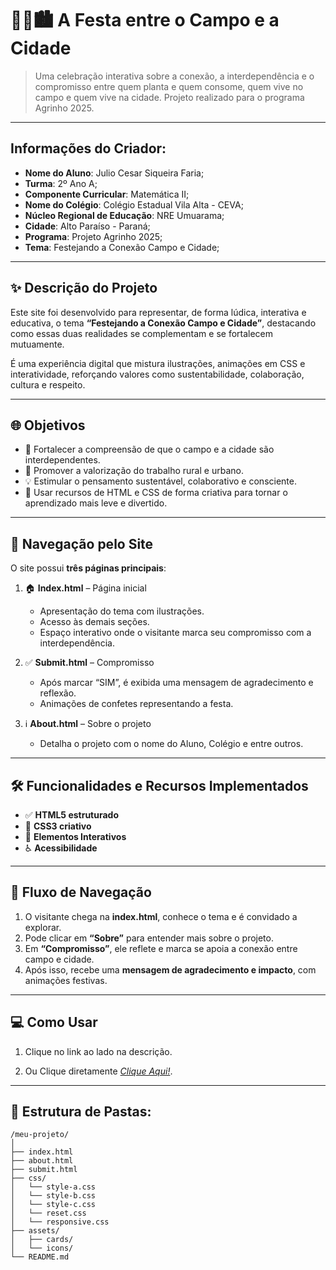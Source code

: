 
# 🎉🌾🏙️ A Festa entre o Campo e a Cidade

> Uma celebração interativa sobre a conexão, a interdependência e o compromisso entre quem planta e quem consome, quem vive no campo e quem vive na cidade.
> Projeto realizado para o programa Agrinho 2025.

---

## Informações do Criador:

- **Nome do Aluno**: Julio Cesar Siqueira Faria;
- **Turma**: 2º Ano A;
- **Componente Curricular**: Matemática II;
- **Nome do Colégio**: Colégio Estadual Vila Alta - CEVA;
- **Núcleo Regional de Educação**: NRE Umuarama;
- **Cidade**: Alto Paraíso - Paraná;
- **Programa**: Projeto Agrinho 2025;
- **Tema**: Festejando a Conexão Campo e Cidade;

---

## ✨ Descrição do Projeto
Este site foi desenvolvido para representar, de forma lúdica, interativa e educativa, o tema **“Festejando a Conexão Campo e Cidade”**, destacando como essas duas realidades se complementam e se fortalecem mutuamente.

É uma experiência digital que mistura ilustrações, animações em CSS e interatividade, reforçando valores como sustentabilidade, colaboração, cultura e respeito.

---

## 🌐 Objetivos
- 🌾 Fortalecer a compreensão de que o campo e a cidade são interdependentes.
- 🎯 Promover a valorização do trabalho rural e urbano.
- 💡 Estimular o pensamento sustentável, colaborativo e consciente.
- 🎨 Usar recursos de HTML e CSS de forma criativa para tornar o aprendizado mais leve e divertido.

---

## 🔗 Navegação pelo Site

O site possui **três páginas principais**:

1. 🏠 **Index.html** – Página inicial
   - Apresentação do tema com ilustrações.
   - Acesso às demais seções.
   - Espaço interativo onde o visitante marca seu compromisso com a interdependência.

2. ✅ **Submit.html** – Compromisso
   - Após marcar “SIM”, é exibida uma mensagem de agradecimento e reflexão.
   - Animações de confetes representando a festa.

3. ℹ️ **About.html** – Sobre o projeto
   - Detalha o projeto com o nome do Aluno, Colégio e entre outros.

---

## 🛠️ Funcionalidades e Recursos Implementados

- ✅ **HTML5 estruturado**
- 🎨 **CSS3 criativo**
- 🎉 **Elementos Interativos**
- ♿ **Acessibilidade**

---

## 🔄 Fluxo de Navegação
1. O visitante chega na **index.html**, conhece o tema e é convidado a explorar.
2. Pode clicar em **“Sobre”** para entender mais sobre o projeto.
3. Em **“Compromisso”**, ele reflete e marca se apoia a conexão entre campo e cidade.
4. Após isso, recebe uma **mensagem de agradecimento e impacto**, com animações festivas.

---

## 💻 Como Usar
1. Clique no link ao lado na descrição.

2. Ou Clique diretamente *[Clique Aqui!](https://jcsfariabr.github.io/agrinho-2025-a-festa/)*.

---

## 📁 Estrutura de Pastas:
```
/meu-projeto/
│
├── index.html
├── about.html
├── submit.html
├── css/
│   └── style-a.css
│   └── style-b.css
│   └── style-c.css
│   └── reset.css
│   └── responsive.css
├── assets/
│   ├── cards/
│   └── icons/
└── README.md
```